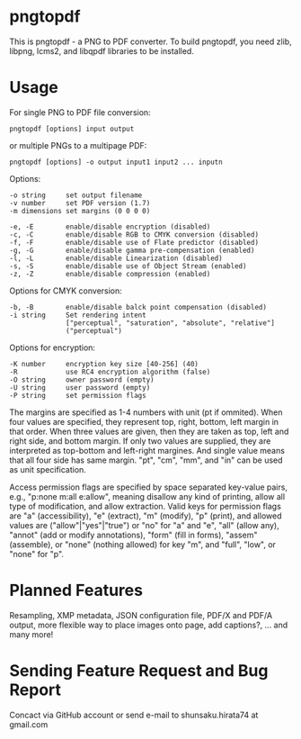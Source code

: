 # pngtopdf

This is pngtopdf - a PNG to PDF converter.
To build pngtopdf, you need zlib, libpng, lcms2, and libqpdf libraries to be installed.

Usage
=====

For single PNG to PDF file conversion:

    pngtopdf [options] input output

or multiple PNGs to a multipage PDF:

    pngtopdf [options] -o output input1 input2 ... inputn

Options:

    -o string     set output filename
    -v number     set PDF version (1.7)
    -m dimensions set margins (0 0 0 0)

    -e, -E        enable/disable encryption (disabled)
    -c, -C        enable/disable RGB to CMYK conversion (disabled)
    -f, -F        enable/disable use of Flate predictor (disabled)
    -g, -G        enable/disable gamma pre-compensation (enabled)
    -l, -L        enable/disable Linearization (disabled)
    -s, -S        enable/disable use of Object Stream (enabled)
    -z, -Z        enable/disable compression (enabled)

Options for CMYK conversion:

    -b, -B        enable/disable balck point compensation (disabled)
    -i string     Set rendering intent
                  ["perceptual", "saturation", "absolute", "relative"]
                  ("perceptual")


Options for encryption:

    -K number     encryption key size [40-256] (40)
    -R            use RC4 encryption algorithm (false)
    -O string     owner password (empty)
    -U string     user password (empty)
    -P string     set permission flags

The margins are specified as 1-4 numbers with unit (pt if ommited). When four
values are specified, they represent top, right, bottom, left margin in that
order. When three values are given, then they are taken as top, left and right
side, and bottom margin. If only two values are supplied, they are interpreted
as top-bottom and left-right margines. And single value means that all four side
has same margin. "pt", "cm", "mm", and "in" can be used as unit specification.

Access permission flags are specified by space separated key-value pairs, e.g.,
"p:none m:all e:allow", meaning disallow any kind of printing, allow all type of
modification, and allow extraction. Valid keys for permission flags are "a"
(accessibility), "e" (extract), "m" (modify), "p" (print), and allowed values
are ("allow"|"yes"|"true") or "no" for "a" and "e", "all" (allow any), "annot"
(add or modify annotations), "form" (fill in forms), "assem" (assemble), or
"none" (nothing allowed) for key "m", and "full", "low", or "none" for "p".


Planned Features
================

Resampling, XMP metadata, JSON configuration file, PDF/X and PDF/A output,
more flexible way to place images onto page, add captions?, ... and many more!


Sending Feature Request and Bug Report
======================================

Concact via GitHub account or send e-mail to shunsaku.hirata74 at gmail.com
